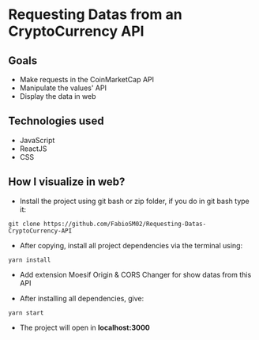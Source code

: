 # Requesting Datas from an CryptoCurrency API

## Goals

- Make requests in the CoinMarketCap API
- Manipulate the values' API
- Display the data in web

## Technologies used
- JavaScript
- ReactJS
- CSS

## How I visualize in web?

- Install the project using git bash or zip folder, if you do in git bash type it:

```
git clone https://github.com/FabioSM02/Requesting-Datas-CryptoCurrency-API
```

- After copying, install all project dependencies via the terminal using:

```
yarn install
```

- Add extension Moesif Origin & CORS Changer for show datas from this API

- After installing all dependencies, give:

```
yarn start
```

- The project will open in **localhost:3000**
